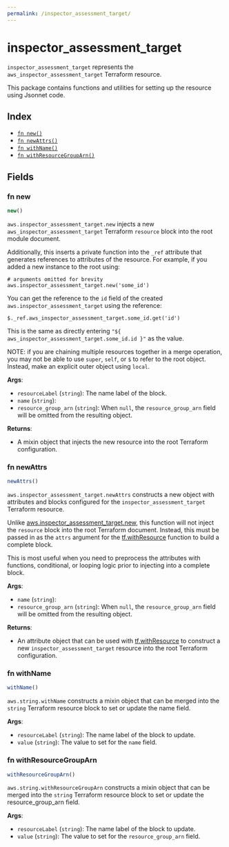 ```yaml
---
permalink: /inspector_assessment_target/
---
```


# inspector_assessment_target

`inspector_assessment_target` represents the `aws_inspector_assessment_target` Terraform resource.



This package contains functions and utilities for setting up the resource using Jsonnet code.


## Index

* [`fn new()`](#fn-new)
* [`fn newAttrs()`](#fn-newattrs)
* [`fn withName()`](#fn-withname)
* [`fn withResourceGroupArn()`](#fn-withresourcegrouparn)

## Fields

### fn new

```ts
new()
```


`aws.inspector_assessment_target.new` injects a new `aws_inspector_assessment_target` Terraform `resource`
block into the root module document.

Additionally, this inserts a private function into the `_ref` attribute that generates references to attributes of the
resource. For example, if you added a new instance to the root using:

    # arguments omitted for brevity
    aws.inspector_assessment_target.new('some_id')

You can get the reference to the `id` field of the created `aws.inspector_assessment_target` using the reference:

    $._ref.aws_inspector_assessment_target.some_id.get('id')

This is the same as directly entering `"${ aws_inspector_assessment_target.some_id.id }"` as the value.

NOTE: if you are chaining multiple resources together in a merge operation, you may not be able to use `super`, `self`,
or `$` to refer to the root object. Instead, make an explicit outer object using `local`.

**Args**:
  - `resourceLabel` (`string`): The name label of the block.
  - `name` (`string`): 
  - `resource_group_arn` (`string`):  When `null`, the `resource_group_arn` field will be omitted from the resulting object.

**Returns**:
- A mixin object that injects the new resource into the root Terraform configuration.


### fn newAttrs

```ts
newAttrs()
```


`aws.inspector_assessment_target.newAttrs` constructs a new object with attributes and blocks configured for the `inspector_assessment_target`
Terraform resource.

Unlike [aws.inspector_assessment_target.new](#fn-inspectorassessmenttargetnew), this function will not inject the `resource`
block into the root Terraform document. Instead, this must be passed in as the `attrs` argument for the
[tf.withResource](https://github.com/tf-libsonnet/core/tree/main/docs#fn-withresource) function to build a complete block.

This is most useful when you need to preprocess the attributes with functions, conditional, or looping logic prior to
injecting into a complete block.

**Args**:
  - `name` (`string`): 
  - `resource_group_arn` (`string`):  When `null`, the `resource_group_arn` field will be omitted from the resulting object.

**Returns**:
  - An attribute object that can be used with [tf.withResource](https://github.com/tf-libsonnet/core/tree/main/docs#fn-withresource) to construct a new `inspector_assessment_target` resource into the root Terraform configuration.


### fn withName

```ts
withName()
```

`aws.string.withName` constructs a mixin object that can be merged into the `string`
Terraform resource block to set or update the name field.



**Args**:
  - `resourceLabel` (`string`): The name label of the block to update.
  - `value` (`string`): The value to set for the `name` field.


### fn withResourceGroupArn

```ts
withResourceGroupArn()
```

`aws.string.withResourceGroupArn` constructs a mixin object that can be merged into the `string`
Terraform resource block to set or update the resource_group_arn field.



**Args**:
  - `resourceLabel` (`string`): The name label of the block to update.
  - `value` (`string`): The value to set for the `resource_group_arn` field.
